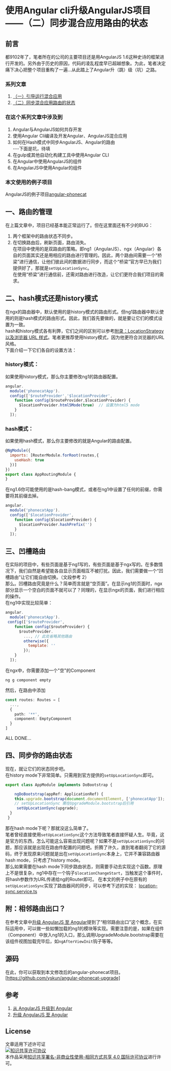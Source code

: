# 使用Angular cli升级AngularJS项目——（二）同步混合应用路由的状态  
## 前言  
都9102年了，笔者所在的公司的主要项目还是用AngularJS 1.6这种史诗的框架进行开发的。另外由于历史的原因，代码的凌乱程度早已超越想象。为此，笔者决定痛下决心把整个项目重构了一遍...从此踏上了Angular升（跳）级（坑）之路。  

### 系列文章
1. [（一）引导运行混合应用](/使用Angular-cli升级AngularJS项目1/doc.md)
2. [（二）同步混合应用路由的状态](/使用Angular-cli升级AngularJS项目2/doc.md)

### 在这个系列文章中涉及到
1. Angular与AngularJS如何共存开发
2. 使用Angular Cli编译及开发Angular、AngularJS混合应用  
3. 如何在Hash模式中同步AngularJS、Angular的路由  
---下面是坑，待填
4. 在gulp或其他自动化构建工具中使用Angular CLI
5. 在Angular中使用AngularJS的组件
6. 在AngularJS中使用Angular的组件

### 本文使用的例子项目
AngularJS的例子项目[angular-phonecat](https://github.com/angular/angular-phonecat)

## 一、路由的管理
在上篇文章中，项目已经基本能正常运行了。但在这里面还有不少的BUG：  
1. 两个框架中的路由状态不同步。
2. 在切换路由后，刷新页面，路由消失。  
在项目中使用的是双路由的策略。即ng1（AngularJS）、ngx（Angular）各自的页面其实还是用相应的路由进行管理的。因此，两个路由间需要一个“桥梁”进行通信，让他们彼此间的数据进行同步，而这个“桥梁”官方早已为我们提供好了，那就是``setUpLocationSync``。  
在使用“桥梁”进行通信前，还需对路由进行改造，让它们更符合我们项目的需求。  

## 二、hash模式还是history模式
在ngx的路由器中，默认使用的是history模式的路由形式。但ng1路由器中默认使用的则是hash模式的路由形式。因此，我们首先要做的，就是要让它们的模式设置为一致。  
hash和history模式各有利弊，它们之间的区别可以参考[附录：LocationStrategy 以及浏览器 URL 样式](https://angular.cn/guide/router#appendix-locationstrategy-and-browser-url-styles)。笔者更推荐使用history模式，因为他更符合浏览器的URL风格。  
下面介绍一下它们各自的设置方法：  
### history模式：
如果使用history模式，那么你主要修改ng1的路由器配置。
``` JavaScript
angular.
  module('phonecatApp').
  config(['$routeProvider','$locationProvider',
    function config($routeProvider,$locationProvider) {
      $locationProvider.html5Mode(true)  // 设置为html5 mode
    }
  ]);
```
### hash模式：  
如果使用hash模式，那么你主要修改的就是Angular的路由配置。
``` JavaScript
@NgModule({
  imports: [RouterModule.forRoot(routes,{
    useHash: true
  })]
})
export class AppRoutingModule {
}
```
在ng1.6你可能使用的是hash-bang模式，或者在ng1中设置了任何的前缀，你需要将其前缀去掉。
``` JavaScript
angular.
  module('phonecatApp').
  config(['$locationProvider',
    function config($locationProvider) {
      $locationProvider.hashPrefix('') 
    }
  ]);
```

## 三、凹槽路由  
在实际的项目中，有些页面是基于ng1写的，有些页面是基于ngx写的。在多数情况下，我们自然是希望能各自显示页面相互不被打扰。因此，我们需要做一个“凹槽路由”让它们能自由切换。（文段参考 2）  
那么。凹槽路由究竟是什么？简单而言就是“空页面”。在显示ng1的页面时，ngx部分显示一个空白的页面不就可以了？同理的，在显示ngx的页面，我们进行相应的操作。  
在ng1中实现比较简单：
``` JavaScript
angular.
  module('phonecatApp').
 config(['$routeProvider',
    function config($routeProvider) {
      $routeProvider.
        ..., // 此处省略其他路由
        otherwise({
          template: ''
        });
    }
  ]);
```
在ngx中，你需要添加一个"空"的Component
```
ng g component empty
```
然后，在路由中添加
``` TypeScript
const routes: Routes = [
  ...,
  {
    path: '**',
    component: EmptyComponent
  }
]
```

ALL DONE...

## 四、同步你的路由状态
现在，就让它们的状态同步吧。  
在history mode下非常简单。只需用到官方提供的``setUpLocationSync``即可。
``` TypeScript
export class AppModule implements DoBootstrap {

    ngDoBootstrap(appRef: ApplicationRef) {
    this.upgrade.bootstrap(document.documentElement, ['phonecatApp']);
    // setUpLocationSync 需在UpgradeModule.bootstrap后引用
     setUpLocationSync(upgrade);
  }
 }
```
那在hash mode下呢？那就没这么简单了。  
笔者曾经直接使用``setUpLocationSync``这个方法导致笔者直接怀疑人生。毕竟，这是官方的东西，怎么可能这么容易出现问题呢？如果不是``setUpLocationSync``的问题，那应该就是出现在路由件配置的问题吧。折腾了许久，直到笔者翻阅了它的源码，终于发现原来问题就是出在``setUpLocationSync``本身上，它并不兼容路由器hash mode，只考虑了history mode。  
那么如果需要在hash mode下同步路由状态，则需要手动去实现这个函数。原理上不是很复杂，ng1中存在一个钩子``$locationChangeStart``，当触发这个事件时，将hash参数作为URL传递给ng的Router即可。
在本文的例子中在原有的``setUpLocationSync``实现了路由器间的同步，可以参考下述的实现：
[location-sync.service.ts](https://github.com/yskun/angular-phonecat-upgrade/blob/master/src/location-sync.service.ts)

## 附：相邻路由出口？
在参考文章中[升级 AngularJS 至 Angular](https://www.cnblogs.com/sghy/p/9150346.html)提到了“相邻路由出口”这个概念，在实际运用中，可以做一些如懒加载的ng1的模块等实现。需要注意的是，如果在组件（Component）中放入ng1的入口，那么调用UpgradeModule.bootstrap需要在该组件视图加载完毕后，如``ngAfterViewInit``钩子等等。

## 源码
在此，你可以获取到本文修改后的angular-phonecat项目。
[https://github.com/yskun/angular-phonecat-upgrade]

## 参考
1. [从 AngularJS 升级到 Angular](https://angular.cn/guide/upgrade)  
2. [升级 AngularJS 至 Angular](https://www.cnblogs.com/sghy/p/9150346.html)

## License
文章适用下述许可证  
[![知识共享许可协议](https://i.creativecommons.org/l/by-nc-sa/4.0/88x31.png)](http://creativecommons.org/licenses/by-nc-sa/4.0/)  
本作品采用[知识共享署名-非商业性使用-相同方式共享 4.0 国际许可协议](http://creativecommons.org/licenses/by-nc-sa/4.0/)进行许可。